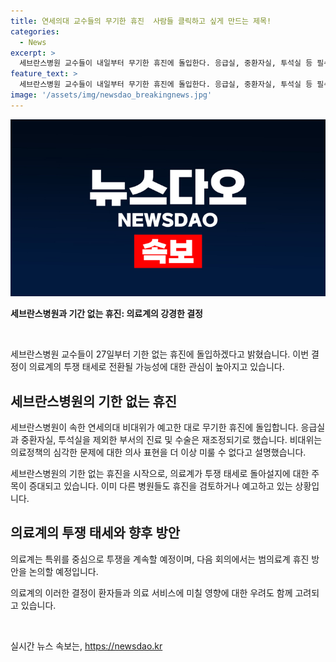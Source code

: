 ```yaml
---
title: 연세의대 교수들의 무기한 휴진  사람들 클릭하고 싶게 만드는 제목!
categories:
  - News
excerpt: >
  세브란스병원 교수들이 내일부터 무기한 휴진에 돌입한다. 응급실, 중환자실, 투석실 등 필수 부서 제외한 외래진료, 비응급 수술은 재조정될 예정. 연세의대 비대위는 의료정책 문제에 대한 표현을 위해 휴진을 결정했는데, 이로 인해 의료계의 투쟁 태세가 다시 강해질 수 있다. 다른 대학병원의 결정과 상반되는 행보로 휴진 운동이 재확산될 가능성도 있음. 의료계는 휴진 방안을 논의할 특위를 출범, 활발한 투쟁을 이어갈 예정.
feature_text: >
  세브란스병원 교수들이 내일부터 무기한 휴진에 돌입한다. 응급실, 중환자실, 투석실 등 필수 부서 제외한 외래진료, 비응급 수술은 재조정될 예정. 연세의대 비대위는 의료정책 문제에 대한 표현을 위해 휴진을 결정했는데, 이로 인해 의료계의 투쟁 태세가 다시 강해질 수 있다. 다른 대학병원의 결정과 상반되는 행보로 휴진 운동이 재확산될 가능성도 있음. 의료계는 휴진 방안을 논의할 특위를 출범, 활발한 투쟁을 이어갈 예정.
image: '/assets/img/newsdao_breakingnews.jpg'
---
```


<p><img src="/assets/img/newsdao_breakingnews.jpg" alt="pcversion 속보" /></p>

<p><strong>세브란스병원과 기간 없는 휴진: 의료계의 강경한 결정</strong></p>

<p data-ke-size="size16">&nbsp;</p>

<p>세브란스병원 교수들이 27일부터 기한 없는 휴진에 돌입하겠다고 밝혔습니다. 이번 결정이 의료계의 투쟁 태세로 전환될 가능성에 대한 관심이 높아지고 있습니다.</p>

<h2 data-ke-size="size26">세브란스병원의 기한 없는 휴진</h2>

<p data-ke-size="size16">세브란스병원이 속한 연세의대 비대위가 예고한 대로 무기한 휴진에 돌입합니다. 응급실과 중환자실, 투석실을 제외한 부서의 진료 및 수술은 재조정되기로 했습니다. 비대위는 의료정책의 심각한 문제에 대한 의사 표현을 더 이상 미룰 수 없다고 설명했습니다.</p>

<p>세브란스병원의 기한 없는 휴진을 시작으로, 의료계가 투쟁 태세로 돌아설지에 대한 주목이 증대되고 있습니다. 이미 다른 병원들도 휴진을 검토하거나 예고하고 있는 상황입니다.</p>

<h2 data-ke-size="size26">의료계의 투쟁 태세와 향후 방안</h2>

<p data-ke-size="size16">의료계는 특위를 중심으로 투쟁을 계속할 예정이며, 다음 회의에서는 범의료계 휴진 방안을 논의할 예정입니다.</p>

<p>의료계의 이러한 결정이 환자들과 의료 서비스에 미칠 영향에 대한 우려도 함께 고려되고 있습니다.</p>

<p data-ke-size="size16">&nbsp;</p>
실시간 뉴스 속보는, <a href="https://newsdao.kr" rel="dofollow">https://newsdao.kr</a>


